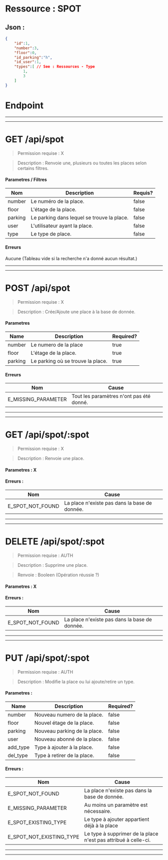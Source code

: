 # Ressource : SPOT

## Json :
```json
{
	"id":1,
	"number":3,
	"floor":0,
	"id_parking":"h",
	"id_user":1,
	"types":[ // See : Ressources - Type
		1,
		3
	]
}
```

# Endpoint
* * *
* * *

# GET /api/spot
> Permission requise : X

> Description : Renvoie une, plusieurs ou toutes les places selon certains filtres.

#### **Parametres / Filtres** 

| Nom | Description | Requis? |
| ---- | ----------- | --------- |
| number | Le numéro de la place. | false |
| floor | L'étage de la place. | false |
| parking | Le parking dans lequel se trouve la place. | false |
| user | L'utilisateur ayant la place. | false |
| type | Le type de place. | false |
#### **Erreurs**
Aucune (Tableau vide si la recherche n'a donné aucun résultat.)
* * *
* * *
# POST /api/spot
> Permission requise : X

> Description : Crée/Ajoute une place à la base de donnée.

#### **Parametres**

| Name | Description | Required? |
| ---- | ----------- | --------- |
| number | Le numero de la place | true |
| floor | L'étage de la place. | true |
| parking | Le parking où se trouve la place. | true |

#### **Erreurs**

| Nom | Cause |
| --- | ----- |
| E_MISSING_PARAMETER | Tout les paramètres n'ont pas été donné. |
* * *
* * *

# GET /api/spot/:spot
> Permission requise : X

> Description : Renvoie une place.

#### **Parametres** : X

#### **Erreurs** :

| Nom | Cause |
| --- | ----- |
| E_SPOT_NOT_FOUND | La place n'existe pas dans la base de donnée. |

* * *
* * *
# DELETE /api/spot/:spot
> Permission requise : AUTH

> Description : Supprime une place.

> Renvoie : Booleen (Opération réussie ?)
#### **Parametres** : X

#### **Erreurs** :

| Nom | Cause |
| --- | ----- |
| E_SPOT_NOT_FOUND | La place n'existe pas dans la base de donnée. |

* * *
* * *
# PUT /api/spot/:spot
> Permission requise : AUTH

> Description : Modifie la place ou lui ajoute/retire un type.

#### **Parametres** :

| Name | Description | Required? | 
| ---- | ----------- | --------- | 
| number | Nouveau numero de la place. | false | 
| floor | Nouvel étage de la place. | false |
| parking | Nouveau parking de la place. | false |
| user | Nouveau abonné de la place. | false |
| add_type | Type à ajouter à la place. | false |
| del_type | Type à retirer de la place. | false |

#### **Erreurs** :

| Nom | Cause |
| --- | ----- |
| E_SPOT_NOT_FOUND | La place n'existe pas dans la base de donnée. |
| E_MISSING_PARAMETER | Au moins un paramètre est nécessaire. |
| E_SPOT_EXISTING_TYPE | Le type à ajouter appartient déjà à la place |
| E_SPOT_NOT_EXISTING_TYPE | Le type à supprimer de la place n'est pas attribué à celle-ci. |
* * *
* * *